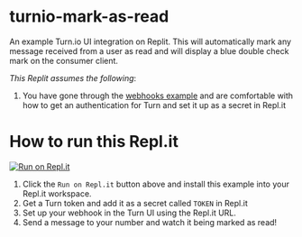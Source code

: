# turnio-mark-as-read

An example Turn.io UI integration on Replit. This will automatically mark any message received from a user as read and will display a blue double check mark on the consumer client.

*This Replit assumes the following*:

1. You have gone through the [webhooks example](https://github.com/turnhub/turnio-webhooks-replit) and are comfortable with how to get an authentication for Turn and set it up as a secret in Repl.it

# How to run this Repl.it

[![Run on Repl.it](https://repl.it/badge/github/turnhub/turnio-mark-as-read-replit)](https://repl.it/github/turnhub/turnio-mark-as-read-replit)

1. Click the `Run on Repl.it` button above and install this example into your Repl.it workspace.
2. Get a Turn token and add it as a secret called `TOKEN` in Repl.it
3. Set up your webhook in the Turn UI using the Repl.it URL.
4. Send a message to your number and watch it being marked as read!
